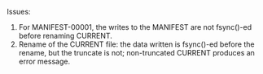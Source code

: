Issues:
1. For MANIFEST-00001, the writes to the MANIFEST are not fsync()-ed before renaming CURRENT.
2. Rename of the CURRENT file: the data written is fsync()-ed before the rename, but the truncate is not; non-truncated CURRENT produces an error message.

